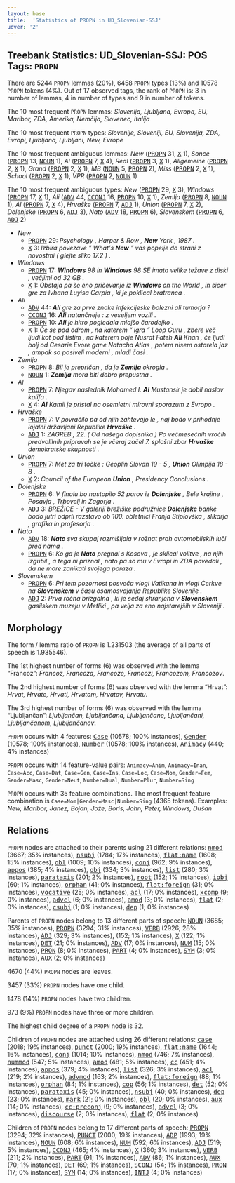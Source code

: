 ```yaml
---
layout: base
title:  'Statistics of PROPN in UD_Slovenian-SSJ'
udver: '2'
---
```


## Treebank Statistics: UD_Slovenian-SSJ: POS Tags: `PROPN`

There are 5244 `PROPN` lemmas (20%), 6458 `PROPN` types (13%) and 10578 `PROPN` tokens (4%).
Out of 17 observed tags, the rank of `PROPN` is: 3 in number of lemmas, 4 in number of types and 9 in number of tokens.

The 10 most frequent `PROPN` lemmas: <em>Slovenija, Ljubljana, Evropa, EU, Maribor, ZDA, Amerika, Nemčija, Slovenec, Italija</em>

The 10 most frequent `PROPN` types:  <em>Slovenije, Sloveniji, EU, Slovenija, ZDA, Evropi, Ljubljana, Ljubljani, New, Evrope</em>

The 10 most frequent ambiguous lemmas: <em>New</em> (<tt><a href="sl_ssj-pos-PROPN.html">PROPN</a></tt> 31, <tt><a href="sl_ssj-pos-X.html">X</a></tt> 1), <em>Sonce</em> (<tt><a href="sl_ssj-pos-PROPN.html">PROPN</a></tt> 13, <tt><a href="sl_ssj-pos-NOUN.html">NOUN</a></tt> 1), <em>Al</em> (<tt><a href="sl_ssj-pos-PROPN.html">PROPN</a></tt> 7, <tt><a href="sl_ssj-pos-X.html">X</a></tt> 4), <em>Real</em> (<tt><a href="sl_ssj-pos-PROPN.html">PROPN</a></tt> 3, <tt><a href="sl_ssj-pos-X.html">X</a></tt> 1), <em>Allgemeine</em> (<tt><a href="sl_ssj-pos-PROPN.html">PROPN</a></tt> 2, <tt><a href="sl_ssj-pos-X.html">X</a></tt> 1), <em>Grand</em> (<tt><a href="sl_ssj-pos-PROPN.html">PROPN</a></tt> 2, <tt><a href="sl_ssj-pos-X.html">X</a></tt> 1), <em>MB</em> (<tt><a href="sl_ssj-pos-NOUN.html">NOUN</a></tt> 5, <tt><a href="sl_ssj-pos-PROPN.html">PROPN</a></tt> 2), <em>Miss</em> (<tt><a href="sl_ssj-pos-PROPN.html">PROPN</a></tt> 2, <tt><a href="sl_ssj-pos-X.html">X</a></tt> 1), <em>School</em> (<tt><a href="sl_ssj-pos-PROPN.html">PROPN</a></tt> 2, <tt><a href="sl_ssj-pos-X.html">X</a></tt> 1), <em>VPR</em> (<tt><a href="sl_ssj-pos-PROPN.html">PROPN</a></tt> 2, <tt><a href="sl_ssj-pos-NOUN.html">NOUN</a></tt> 1)

The 10 most frequent ambiguous types:  <em>New</em> (<tt><a href="sl_ssj-pos-PROPN.html">PROPN</a></tt> 29, <tt><a href="sl_ssj-pos-X.html">X</a></tt> 3), <em>Windows</em> (<tt><a href="sl_ssj-pos-PROPN.html">PROPN</a></tt> 17, <tt><a href="sl_ssj-pos-X.html">X</a></tt> 1), <em>Ali</em> (<tt><a href="sl_ssj-pos-ADV.html">ADV</a></tt> 44, <tt><a href="sl_ssj-pos-CCONJ.html">CCONJ</a></tt> 16, <tt><a href="sl_ssj-pos-PROPN.html">PROPN</a></tt> 10, <tt><a href="sl_ssj-pos-X.html">X</a></tt> 1), <em>Zemlja</em> (<tt><a href="sl_ssj-pos-PROPN.html">PROPN</a></tt> 8, <tt><a href="sl_ssj-pos-NOUN.html">NOUN</a></tt> 1), <em>Al</em> (<tt><a href="sl_ssj-pos-PROPN.html">PROPN</a></tt> 7, <tt><a href="sl_ssj-pos-X.html">X</a></tt> 4), <em>Hrvaške</em> (<tt><a href="sl_ssj-pos-PROPN.html">PROPN</a></tt> 7, <tt><a href="sl_ssj-pos-ADJ.html">ADJ</a></tt> 1), <em>Union</em> (<tt><a href="sl_ssj-pos-PROPN.html">PROPN</a></tt> 7, <tt><a href="sl_ssj-pos-X.html">X</a></tt> 2), <em>Dolenjske</em> (<tt><a href="sl_ssj-pos-PROPN.html">PROPN</a></tt> 6, <tt><a href="sl_ssj-pos-ADJ.html">ADJ</a></tt> 3), <em>Nato</em> (<tt><a href="sl_ssj-pos-ADV.html">ADV</a></tt> 18, <tt><a href="sl_ssj-pos-PROPN.html">PROPN</a></tt> 6), <em>Slovenskem</em> (<tt><a href="sl_ssj-pos-PROPN.html">PROPN</a></tt> 6, <tt><a href="sl_ssj-pos-ADJ.html">ADJ</a></tt> 2)


* <em>New</em>
  * <tt><a href="sl_ssj-pos-PROPN.html">PROPN</a></tt> 29: <em>Psychology , Harper & Row , <b>New</b> York , 1987 .</em>
  * <tt><a href="sl_ssj-pos-X.html">X</a></tt> 3: <em>Izbira povezave " What's <b>New</b> " vas popelje do strani z novostmi ( glejte sliko 17.2 ) .</em>
* <em>Windows</em>
  * <tt><a href="sl_ssj-pos-PROPN.html">PROPN</a></tt> 17: <em><b>Windows</b> 98 in <b>Windows</b> 98 SE imata velike težave z diski , večjimi od 32 GB .</em>
  * <tt><a href="sl_ssj-pos-X.html">X</a></tt> 1: <em>Obstaja pa še eno pričevanje iz <b>Windows</b> on the World , in sicer gre za Ivhana Luyisa Carpia , ki je poklical bratranca .</em>
* <em>Ali</em>
  * <tt><a href="sl_ssj-pos-ADV.html">ADV</a></tt> 44: <em><b>Ali</b> gre za prve znake infekcijeske bolezni ali tumorja ?</em>
  * <tt><a href="sl_ssj-pos-CCONJ.html">CCONJ</a></tt> 16: <em><b>Ali</b> natančneje : z veseljem vozili .</em>
  * <tt><a href="sl_ssj-pos-PROPN.html">PROPN</a></tt> 10: <em><b>Ali</b> je hitro pogledala mlajšo čarodejko .</em>
  * <tt><a href="sl_ssj-pos-X.html">X</a></tt> 1: <em>Če se pod odrom , na katerem “ igra ” Loop Guru , zbere več ljudi kot pod tistim , na katerem poje Nusrat Fateh <b>Ali</b> Khan , če ljudi bolj od Cesarie Evore gane Natacha Atlas , potem nisem ostarela jaz , ampak so posiveli moderni , mladi časi .</em>
* <em>Zemlja</em>
  * <tt><a href="sl_ssj-pos-PROPN.html">PROPN</a></tt> 8: <em>Bil je prepričan , da je <b>Zemlja</b> okrogla .</em>
  * <tt><a href="sl_ssj-pos-NOUN.html">NOUN</a></tt> 1: <em><b>Zemlja</b> mora biti dobro prepustna .</em>
* <em>Al</em>
  * <tt><a href="sl_ssj-pos-PROPN.html">PROPN</a></tt> 7: <em>Njegov naslednik Mohamed I. <b>Al</b> Mustansir je dobil naslov kalifa .</em>
  * <tt><a href="sl_ssj-pos-X.html">X</a></tt> 4: <em><b>Al</b> Kamil je pristal na osemletni mirovni sporazum z Evropo .</em>
* <em>Hrvaške</em>
  * <tt><a href="sl_ssj-pos-PROPN.html">PROPN</a></tt> 7: <em>V povračilo pa od njih zahtevajo le , naj bodo v prihodnje lojalni državljani Republike <b>Hrvaške</b> .</em>
  * <tt><a href="sl_ssj-pos-ADJ.html">ADJ</a></tt> 1: <em>ZAGREB , 22. ( Od našega dopisnika ) Po večmesečnih vročih predvolilnih pripravah se je včeraj začel 7. splošni zbor <b>Hrvaške</b> demokratske skupnosti .</em>
* <em>Union</em>
  * <tt><a href="sl_ssj-pos-PROPN.html">PROPN</a></tt> 7: <em>Met za tri točke : Geoplin Slovan 19 - 5 , <b>Union</b> Olimpija 18 - 8 .</em>
  * <tt><a href="sl_ssj-pos-X.html">X</a></tt> 2: <em>Council of the European <b>Union</b> , Presidency Conclusions .</em>
* <em>Dolenjske</em>
  * <tt><a href="sl_ssj-pos-PROPN.html">PROPN</a></tt> 6: <em>V finalu bo nastopilo 52 parov iz <b>Dolenjske</b> , Bele krajine , Posavja , Trbovelj in Zagorja .</em>
  * <tt><a href="sl_ssj-pos-ADJ.html">ADJ</a></tt> 3: <em>BREŽICE - V galeriji brežiške podružnice <b>Dolenjske</b> banke bodo jutri odprli razstavo ob 100. obletnici Franja Stiplovška , slikarja , grafika in profesorja .</em>
* <em>Nato</em>
  * <tt><a href="sl_ssj-pos-ADV.html">ADV</a></tt> 18: <em><b>Nato</b> sva skupaj razmišljala v rožnat prah avtomobilskih luči pred nama .</em>
  * <tt><a href="sl_ssj-pos-PROPN.html">PROPN</a></tt> 6: <em>Ko ga je <b>Nato</b> pregnal s Kosova , je sklical volitve , na njih izgubil , a tega ni priznal , nato pa so mu v Evropi in ZDA povedali , da ne more zanikati svojega poraza .</em>
* <em>Slovenskem</em>
  * <tt><a href="sl_ssj-pos-PROPN.html">PROPN</a></tt> 6: <em>Pri tem pozornost posveča vlogi Vatikana in vlogi Cerkve na <b>Slovenskem</b> v času osamosvajanja Republike Slovenije .</em>
  * <tt><a href="sl_ssj-pos-ADJ.html">ADJ</a></tt> 2: <em>Prva ročna brizgalna , ki je sedaj shranjena v <b>Slovenskem</b> gasilskem muzeju v Metliki , pa velja za eno najstarejših v Sloveniji .</em>

## Morphology

The form / lemma ratio of `PROPN` is 1.231503 (the average of all parts of speech is 1.935546).

The 1st highest number of forms (6) was observed with the lemma “Francoz”: <em>Francoz, Francoza, Francoze, Francozi, Francozom, Francozov</em>.

The 2nd highest number of forms (6) was observed with the lemma “Hrvat”: <em>Hrvat, Hrvate, Hrvati, Hrvatom, Hrvatov, Hrvatu</em>.

The 3rd highest number of forms (6) was observed with the lemma “Ljubljančan”: <em>Ljubljančan, Ljubljančana, Ljubljančane, Ljubljančani, Ljubljančanom, Ljubljančanov</em>.

`PROPN` occurs with 4 features: <tt><a href="sl_ssj-feat-Case.html">Case</a></tt> (10578; 100% instances), <tt><a href="sl_ssj-feat-Gender.html">Gender</a></tt> (10578; 100% instances), <tt><a href="sl_ssj-feat-Number.html">Number</a></tt> (10578; 100% instances), <tt><a href="sl_ssj-feat-Animacy.html">Animacy</a></tt> (440; 4% instances)

`PROPN` occurs with 14 feature-value pairs: `Animacy=Anim`, `Animacy=Inan`, `Case=Acc`, `Case=Dat`, `Case=Gen`, `Case=Ins`, `Case=Loc`, `Case=Nom`, `Gender=Fem`, `Gender=Masc`, `Gender=Neut`, `Number=Dual`, `Number=Plur`, `Number=Sing`

`PROPN` occurs with 35 feature combinations.
The most frequent feature combination is `Case=Nom|Gender=Masc|Number=Sing` (4365 tokens).
Examples: <em>New, Maribor, Janez, Bojan, Jože, Boris, John, Peter, Windows, Dušan</em>


## Relations

`PROPN` nodes are attached to their parents using 21 different relations: <tt><a href="sl_ssj-dep-nmod.html">nmod</a></tt> (3667; 35% instances), <tt><a href="sl_ssj-dep-nsubj.html">nsubj</a></tt> (1784; 17% instances), <tt><a href="sl_ssj-dep-flat-name.html">flat:name</a></tt> (1608; 15% instances), <tt><a href="sl_ssj-dep-obl.html">obl</a></tt> (1009; 10% instances), <tt><a href="sl_ssj-dep-conj.html">conj</a></tt> (962; 9% instances), <tt><a href="sl_ssj-dep-appos.html">appos</a></tt> (385; 4% instances), <tt><a href="sl_ssj-dep-obj.html">obj</a></tt> (334; 3% instances), <tt><a href="sl_ssj-dep-list.html">list</a></tt> (280; 3% instances), <tt><a href="sl_ssj-dep-parataxis.html">parataxis</a></tt> (201; 2% instances), <tt><a href="sl_ssj-dep-root.html">root</a></tt> (152; 1% instances), <tt><a href="sl_ssj-dep-iobj.html">iobj</a></tt> (60; 1% instances), <tt><a href="sl_ssj-dep-orphan.html">orphan</a></tt> (41; 0% instances), <tt><a href="sl_ssj-dep-flat-foreign.html">flat:foreign</a></tt> (31; 0% instances), <tt><a href="sl_ssj-dep-vocative.html">vocative</a></tt> (25; 0% instances), <tt><a href="sl_ssj-dep-acl.html">acl</a></tt> (17; 0% instances), <tt><a href="sl_ssj-dep-xcomp.html">xcomp</a></tt> (9; 0% instances), <tt><a href="sl_ssj-dep-advcl.html">advcl</a></tt> (6; 0% instances), <tt><a href="sl_ssj-dep-amod.html">amod</a></tt> (3; 0% instances), <tt><a href="sl_ssj-dep-flat.html">flat</a></tt> (2; 0% instances), <tt><a href="sl_ssj-dep-csubj.html">csubj</a></tt> (1; 0% instances), <tt><a href="sl_ssj-dep-dep.html">dep</a></tt> (1; 0% instances)

Parents of `PROPN` nodes belong to 13 different parts of speech: <tt><a href="sl_ssj-pos-NOUN.html">NOUN</a></tt> (3685; 35% instances), <tt><a href="sl_ssj-pos-PROPN.html">PROPN</a></tt> (3294; 31% instances), <tt><a href="sl_ssj-pos-VERB.html">VERB</a></tt> (2926; 28% instances), <tt><a href="sl_ssj-pos-ADJ.html">ADJ</a></tt> (329; 3% instances),  (152; 1% instances), <tt><a href="sl_ssj-pos-X.html">X</a></tt> (122; 1% instances), <tt><a href="sl_ssj-pos-DET.html">DET</a></tt> (21; 0% instances), <tt><a href="sl_ssj-pos-ADV.html">ADV</a></tt> (17; 0% instances), <tt><a href="sl_ssj-pos-NUM.html">NUM</a></tt> (15; 0% instances), <tt><a href="sl_ssj-pos-PRON.html">PRON</a></tt> (8; 0% instances), <tt><a href="sl_ssj-pos-PART.html">PART</a></tt> (4; 0% instances), <tt><a href="sl_ssj-pos-SYM.html">SYM</a></tt> (3; 0% instances), <tt><a href="sl_ssj-pos-AUX.html">AUX</a></tt> (2; 0% instances)

4670 (44%) `PROPN` nodes are leaves.

3457 (33%) `PROPN` nodes have one child.

1478 (14%) `PROPN` nodes have two children.

973 (9%) `PROPN` nodes have three or more children.

The highest child degree of a `PROPN` node is 32.

Children of `PROPN` nodes are attached using 26 different relations: <tt><a href="sl_ssj-dep-case.html">case</a></tt> (2018; 19% instances), <tt><a href="sl_ssj-dep-punct.html">punct</a></tt> (2000; 19% instances), <tt><a href="sl_ssj-dep-flat-name.html">flat:name</a></tt> (1644; 16% instances), <tt><a href="sl_ssj-dep-conj.html">conj</a></tt> (1014; 10% instances), <tt><a href="sl_ssj-dep-nmod.html">nmod</a></tt> (746; 7% instances), <tt><a href="sl_ssj-dep-nummod.html">nummod</a></tt> (547; 5% instances), <tt><a href="sl_ssj-dep-amod.html">amod</a></tt> (481; 5% instances), <tt><a href="sl_ssj-dep-cc.html">cc</a></tt> (451; 4% instances), <tt><a href="sl_ssj-dep-appos.html">appos</a></tt> (379; 4% instances), <tt><a href="sl_ssj-dep-list.html">list</a></tt> (326; 3% instances), <tt><a href="sl_ssj-dep-acl.html">acl</a></tt> (219; 2% instances), <tt><a href="sl_ssj-dep-advmod.html">advmod</a></tt> (163; 2% instances), <tt><a href="sl_ssj-dep-flat-foreign.html">flat:foreign</a></tt> (88; 1% instances), <tt><a href="sl_ssj-dep-orphan.html">orphan</a></tt> (84; 1% instances), <tt><a href="sl_ssj-dep-cop.html">cop</a></tt> (56; 1% instances), <tt><a href="sl_ssj-dep-det.html">det</a></tt> (52; 0% instances), <tt><a href="sl_ssj-dep-parataxis.html">parataxis</a></tt> (45; 0% instances), <tt><a href="sl_ssj-dep-nsubj.html">nsubj</a></tt> (40; 0% instances), <tt><a href="sl_ssj-dep-dep.html">dep</a></tt> (23; 0% instances), <tt><a href="sl_ssj-dep-mark.html">mark</a></tt> (21; 0% instances), <tt><a href="sl_ssj-dep-obl.html">obl</a></tt> (20; 0% instances), <tt><a href="sl_ssj-dep-aux.html">aux</a></tt> (14; 0% instances), <tt><a href="sl_ssj-dep-cc-preconj.html">cc:preconj</a></tt> (9; 0% instances), <tt><a href="sl_ssj-dep-advcl.html">advcl</a></tt> (3; 0% instances), <tt><a href="sl_ssj-dep-discourse.html">discourse</a></tt> (2; 0% instances), <tt><a href="sl_ssj-dep-flat.html">flat</a></tt> (2; 0% instances)

Children of `PROPN` nodes belong to 17 different parts of speech: <tt><a href="sl_ssj-pos-PROPN.html">PROPN</a></tt> (3294; 32% instances), <tt><a href="sl_ssj-pos-PUNCT.html">PUNCT</a></tt> (2000; 19% instances), <tt><a href="sl_ssj-pos-ADP.html">ADP</a></tt> (1993; 19% instances), <tt><a href="sl_ssj-pos-NOUN.html">NOUN</a></tt> (608; 6% instances), <tt><a href="sl_ssj-pos-NUM.html">NUM</a></tt> (592; 6% instances), <tt><a href="sl_ssj-pos-ADJ.html">ADJ</a></tt> (519; 5% instances), <tt><a href="sl_ssj-pos-CCONJ.html">CCONJ</a></tt> (465; 4% instances), <tt><a href="sl_ssj-pos-X.html">X</a></tt> (360; 3% instances), <tt><a href="sl_ssj-pos-VERB.html">VERB</a></tt> (211; 2% instances), <tt><a href="sl_ssj-pos-PART.html">PART</a></tt> (91; 1% instances), <tt><a href="sl_ssj-pos-ADV.html">ADV</a></tt> (86; 1% instances), <tt><a href="sl_ssj-pos-AUX.html">AUX</a></tt> (70; 1% instances), <tt><a href="sl_ssj-pos-DET.html">DET</a></tt> (69; 1% instances), <tt><a href="sl_ssj-pos-SCONJ.html">SCONJ</a></tt> (54; 1% instances), <tt><a href="sl_ssj-pos-PRON.html">PRON</a></tt> (17; 0% instances), <tt><a href="sl_ssj-pos-SYM.html">SYM</a></tt> (14; 0% instances), <tt><a href="sl_ssj-pos-INTJ.html">INTJ</a></tt> (4; 0% instances)

